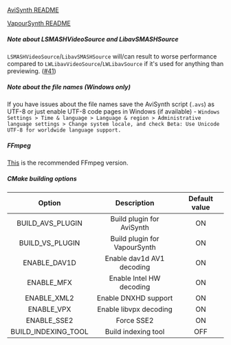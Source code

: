 [AviSynth README](https://github.com/HomeOfAviSynthPlusEvolution/L-SMASH-Works/blob/master/AviSynth/README.md)

[VapourSynth README](https://github.com/HomeOfAviSynthPlusEvolution/L-SMASH-Works/blob/master/VapourSynth/README.md)

##### Note about LSMASHVideoSource and LibavSMASHSource

`LSMASHVideoSource`/`LibavSMASHSource` will/can result to worse performance compared to `LWLibavVideoSource`/`LWLibavSource` if it's used for anything than previewing. ([#41](https://github.com/HomeOfAviSynthPlusEvolution/L-SMASH-Works/issues/41))

##### Note about the file names (Windows only)

If you have issues about the file names save the AviSynth script (`.avs`) as UTF-8 or just enable UTF-8 code pages in Windows (if available) - `Windows Settings > Time & language > Language & region > Administrative language settings > Change system locale, and check Beta: Use Unicode UTF-8 for worldwide language support.`

##### FFmpeg

[This](https://github.com/HomeOfAviSynthPlusEvolution/FFmpeg/tree/custom-patches-for-lsmashsource) is the recommended FFmpeg version.

##### CMake building options

|        Option       |          Description         | Default value |
|:-------------------:|:----------------------------:|:-------------:|
| BUILD_AVS_PLUGIN    | Build plugin for AviSynth    |       ON      |
| BUILD_VS_PLUGIN     | Build plugin for VapourSynth |       ON      |
| ENABLE_DAV1D        | Enable dav1d AV1 decoding    |       ON      |
| ENABLE_MFX          | Enable Intel HW decoding     |       ON      |
| ENABLE_XML2         | Enable DNXHD support         |       ON      |
| ENABLE_VPX          | Enable libvpx decoding       |       ON      |
| ENABLE_SSE2         | Force SSE2                   |       ON      |
| BUILD_INDEXING_TOOL | Build indexing tool          |       OFF     |
